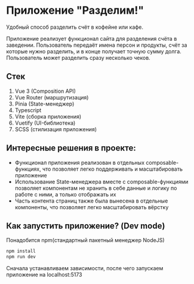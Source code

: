 # Приложение "Разделим!"

Удобный способ разделить счёт в кофейне или кафе.

Приложение реализует функционал сайта для разделения счёта в заведении. Пользователь передаёт имена персон и продукты, счёт за которые нужно разделить, и в конце получает точную сумму долга. Пользователь может разделить сразу несколько чеков.

## Стек

1. Vue 3 (Composition API)
2. Vue Router (маршрутизация)
3. Pinia (State-менеджер)
4. Typescript
5. Vite (сборка приложения)
6. Vuetify (UI-библиотека)
7. SCSS (стилизация приложения)

## Интересные решения в проекте:

- Функционал приложения реализован в отдельных composable-функциях, что позволяет легко поддерживать и масштабировать приложение
- Использование State-менеджера вместе с composable-функциями позволяет компонентам не хранить в себе данные и логику по работе с ними, а только отображать их
- Часть контента страниц также была вынесена в отдельные компоненты, что позволяет легко масштабировать вёрстку

## Как запустить приложение? (Dev mode)

Понадобится npm(стандартный пакетный менеджер NodeJS)

```sh
npm install
npm run dev
```

Сначала устанавливаем зависимости, после чего запускаем приложение на localhost:5173